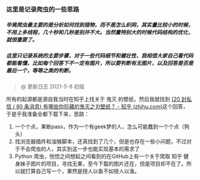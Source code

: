 ### 这里是记录爬虫的一些思路

##### 毕竟爬虫最主要的是分析如何找到猎物，而不是怎么织网，其实量比较小的时候，不用上多线程，几十秒和几秒差别并不大。当然量特别大的时候代码结构的优化，就很重要了。

##### 这里只记录系统的主要步骤，对于一些代码细节和健壮性，我相信大家自己看代码都能看懂，比如每个回答下不一定有图片，所以要判断有无图片，以及回答是否是最后一个，等等之类的判断。

> @ 更新日志 2021-5-8 初版

所有的起源都是源自我当时在知乎上找关于 鬼灭 的壁纸，然后我就找到 [(20 封私信 / 80 条消息) 有哪些你珍藏的鬼灭之刃壁纸？ - 知乎 (zhihu.com)](https://www.zhihu.com/question/348913438/answer/844072209)这个回答，于是乎我准备全都下载下来，思路：

1. 一个个点，果断pass，作为一个有geek梦的人，怎么可能蠢到一个个点（狗头）
2. 找浏览器插件和油猴脚本，还真找到了几个，但是也存在一些小问题，不过对于不会爬虫的人，其实到这一步也能实现基本的需求了
3. Python 爬虫，恍惚之间想起之间看到的在GitHub上有一个关于爬取 知乎 健身妹子图片的项目，寻找无果，至今下载的图片还在，但是项目却不在了。所以就打算自己写一个，果然是授人以鱼不如授人以渔。
